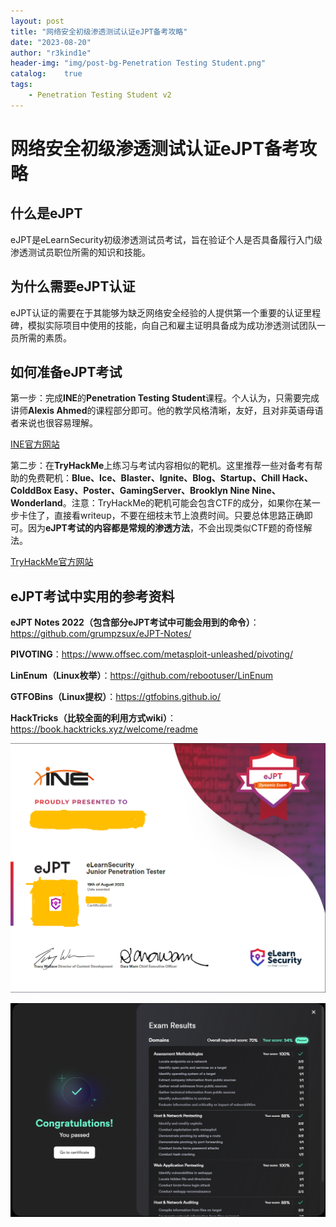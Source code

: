 ```yaml
---
layout: post
title: "网络安全初级渗透测试认证eJPT备考攻略"
date: "2023-08-20"
author: "r3kind1e"
header-img: "img/post-bg-Penetration Testing Student.png"
catalog:    true
tags: 
    - Penetration Testing Student v2
---
```


# 网络安全初级渗透测试认证eJPT备考攻略
## 什么是eJPT
eJPT是eLearnSecurity初级渗透测试员考试，旨在验证个人是否具备履行入门级渗透测试员职位所需的知识和技能。

## 为什么需要eJPT认证
eJPT认证的需要在于其能够为缺乏网络安全经验的人提供第一个重要的认证里程碑，模拟实际项目中使用的技能，向自己和雇主证明具备成为成功渗透测试团队一员所需的素质。

## 如何准备eJPT考试
第一步：完成**INE**的**Penetration Testing Student**课程。个人认为，只需要完成讲师**Alexis Ahmed**的课程部分即可。他的教学风格清晰，友好，且对非英语母语者来说也很容易理解。

[INE官方网站](https://my.ine.com/)

第二步：在**TryHackMe**上练习与考试内容相似的靶机。这里推荐一些对备考有帮助的免费靶机：**Blue、Ice、Blaster、Ignite、Blog、Startup、Chill Hack、ColddBox Easy、Poster、GamingServer、Brooklyn Nine Nine、Wonderland**。注意：TryHackMe的靶机可能会包含CTF的成分，如果你在某一步卡住了，直接看writeup，不要在细枝末节上浪费时间。只要总体思路正确即可。因为**eJPT考试的内容都是常规的渗透方法**，不会出现类似CTF题的奇怪解法。

[TryHackMe官方网站](https://tryhackme.com/)

## eJPT考试中实用的参考资料
**eJPT Notes 2022（包含部分eJPT考试中可能会用到的命令）**：https://github.com/grumpzsux/eJPT-Notes/

**PIVOTING**：https://www.offsec.com/metasploit-unleashed/pivoting/

**LinEnum（Linux枚举）**：https://github.com/rebootuser/LinEnum

**GTFOBins（Linux提权）**：https://gtfobins.github.io/

**HackTricks（比较全面的利用方式wiki）**：https://book.hacktricks.xyz/welcome/readme

![eJPT证书](/img/in-post/ine/2023-08-19-eJPT-打码.png)

![eJPT考试结果passed](/img/in-post/ine/eJPT考试结果passed.png)